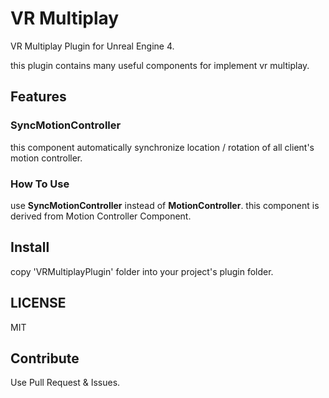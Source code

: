 # VR Multiplay

VR Multiplay Plugin for Unreal Engine 4.

this plugin contains many useful components for implement vr multiplay.

## Features

### SyncMotionController

this component automatically synchronize location / rotation of all client's motion controller.

### How To Use

use **SyncMotionController** instead of **MotionController**. this component is derived from Motion Controller Component.

## Install

copy 'VRMultiplayPlugin' folder into your project's plugin folder.

## LICENSE

MIT

## Contribute

Use Pull Request & Issues.
